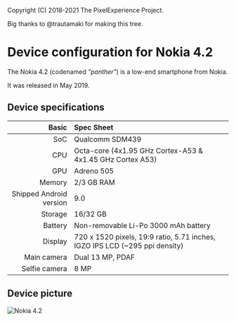 Copyright (C) 2018-2021 The PixelExperience Project.

Big thanks to @trautamaki for making this tree.

Device configuration for Nokia 4.2
=========================================

The Nokia 4.2 (codenamed _"panther"_) is a low-end smartphone from Nokia.

It was released in May 2019.

## Device specifications

Basic   | Spec Sheet
-------:|:-------------------------
SoC     | Qualcomm SDM439
CPU     | Octa-core (4x1.95 GHz Cortex-A53 & 4x1.45 GHz Cortex A53)
GPU     | Adreno 505
Memory  | 2/3 GB RAM
Shipped Android version | 9.0
Storage | 16/32 GB
Battery | Non-removable Li-Po 3000 mAh battery
Display | 720 x 1520 pixels, 19:9 ratio, 5.71 inches, IGZO IPS LCD (~295 ppi density)
Main camera | Dual 13 MP, PDAF
Selfie camera | 8 MP

## Device picture

![Nokia 4.2](https://images.ctfassets.net/wcfotm6rrl7u/2os9WLAM8yNgtnrSi24zCE/3a6c43e7998ed1c9f5fdf6d735671658/nokia_4_2-DTC-android_10-ok_google.png?w=348&h=720&fm=webp&f=center&fit=fill&q=88 "Nokia 4.2")


